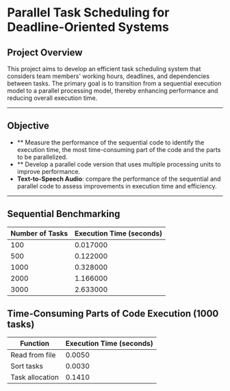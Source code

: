 # Parallel Task Scheduling for Deadline-Oriented Systems

## Project Overview

This project aims to develop an efficient task scheduling system that considers team members' working hours, deadlines, and dependencies between tasks. The primary goal is to transition from a sequential execution model to a parallel processing model, thereby enhancing performance and reducing overall execution time.

---

##  Objective 

- ** Measure the performance of the sequential code to identify the execution time, the most time-consuming part of the code and the parts to be parallelized.
- ** Develop a parallel code version that uses multiple processing units to improve performance. 
- **Text-to-Speech Audio**: compare the performance of the sequential and parallel code to assess improvements in execution time and efficiency.
 
---

## Sequential Benchmarking 

| Number of Tasks | Execution Time (seconds) |
|------------------|--------------------------|
| 100              | 0.017000                 |
| 500              | 0.122000                 |
| 1000             | 0.328000                 |
| 2000             | 1.166000                 |
| 3000             | 2.633000                 |

## Time-Consuming Parts of Code Execution (1000 tasks)

| Function          | Execution Time (seconds) |
|-------------------|--------------------------|
| Read from file    | 0.0050                   |
| Sort tasks        | 0.0030                   |
| Task allocation    | 0.1410                   |
